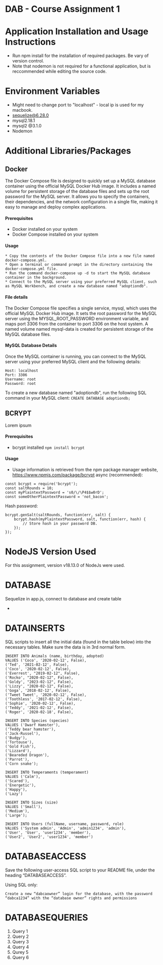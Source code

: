 # DAB - Course Assignment 1
# Application Installation and Usage Instructions
- Run npm install for the installation of required packages. Be vary of version control.
- Note that nodemon is not required for a functional application, but is reccommended while editing the source code.

# Environment Variables
- Might need to change port to "localhost" - local ip is used for my macbook.
- sequelize@6.28.0
- mysql2.18.1
- mysql2 @3.1.0
- Nodemon

# Additional Libraries/Packages
## Docker
The Docker Compose file is designed to quickly set up a MySQL database container using the official MySQL Docker Hub image. It includes a named volume for persistent storage of the database files and sets up the root password for the MySQL server.
It allows you to specify the containers, their dependencies, and the network configuration in a single file, making it easy to manage and deploy complex applications.
#### Prerequisites

* Docker installed on your system
* Docker Compose installed on your system

#### Usage

    * Copy the contents of the Docker Compose file into a new file named docker-compose.yml.
    * Open a terminal or command prompt in the directory containing the docker-compose.yml file.
    * Run the command docker-compose up -d to start the MySQL database container in the background.
    * Connect to the MySQL server using your preferred MySQL client, such as MySQL Workbench, and create a new database named "adoptiondb".

#### File details
The Docker Compose file specifies a single service, mysql, which uses the official MySQL Docker Hub image. It sets the root password for the MySQL server using the MYSQL_ROOT_PASSWORD environment variable, and maps port 3306 from the container to port 3306 on the host system. A named volume named mysql-data is created for persistent storage of the MySQL database files.

#### MySQL Database Details
Once the MySQL container is running, you can connect to the MySQL server using your preferred MySQL client and the following details:

    Host: localhost
    Port: 3306
    Username: root
    Password: root

To create a new database named "adoptiondb", run the following SQL command in your MySQL client:
``` CREATE DATABASE adoptiondb; ```

## BCRYPT
Lorem ipsum

#### Prerequisites
* bcrypt installed ```npm install bcrypt```

#### Usage
* Usage information is retrieved from the npm package manager website, https://www.npmjs.com/package/bcrypt
async (recommended):
```
const bcrypt = require('bcrypt');
const saltRounds = 10;
const myPlaintextPassword = 's0/\/\P4$$w0rD';
const someOtherPlaintextPassword = 'not_bacon';
```
Hash password:
```
bcrypt.genSalt(saltRounds, function(err, salt) {
    bcrypt.hash(myPlaintextPassword, salt, function(err, hash) {
        // Store hash in your password DB.
    });
});
```

# NodeJS Version Used
For this assignment, version v18.13.0 of NodeJs were used.

# DATABASE
Sequelize in app.js, connect to database and create table 

- 

# DATAINSERTS
SQL scripts to insert all the initial data (found in the table below) into the necessary tables. Make sure the data is in 3rd normal form. 

```
INSERT INTO Animals (name, birthday, adopted)
VALUES ('Coco', '2020-02-12', False),
('Ted', '2021-02-12', False),
('Coco', '2020-02-12', False),
('Everrest', "2019-02-12", False),
('Rocko', "2020-02-12", False),
('Goldy', "2023-02-12", False),
('Lizzy', "2020-02-12", False),
('Goga', '2018-02-12', False),
('Tweet Tweet', '2020-02-12', False),
('Toothless', '2017-02-12', False),
('Sophie', '2020-02-12', False),
('Teddy', '2021-02-12', False),
('Roger', '2020-02-18', False),

INSERT INTO Species (species)
VALUES ('Dwarf Hamster'), 
('Teddy bear hamster'), 
('Jack-Russel'), 
('Budgy'), 
('Tortouse'), 
('Gold Fish'),
('Lizzard'),
('Beareded Dragon'),
('Parrot'),
('Corn snake');

INSERT INTO Temperaments (temperament)
VALUES ('Calm'),
('Scared'),
('Energetic'),
('Happy'),
('Lazy')

INSERT INTO Sizes (size)
VALUES ('Small'),
('Medium'),
('Large');

INSERT INTO Users (fullName, username, password, role)
VALUES ('System admin', 'Admin', 'admin1234', 'admin'),
('User', 'User', 'user1234', 'member'),
('User2', 'User2', 'user1234', 'member')
```

# DATABASEACCESS
Save the following user-access SQL script to your README file, under the heading “DATABASEACCESS”.

Using SQL only:

    Create a new “dabcaowner” login for the database, with the password “dabca1234” with the “database owner” rights and permissions


# DATABASEQUERIES
1. Query 1
2. Query 2
3. Query 3
4. Query 4
5. Qurey 5
6. Query 6